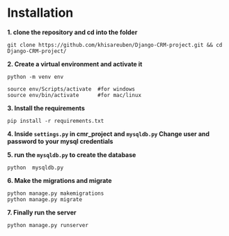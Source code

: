 # Installation

**1. clone the repository and cd into the folder**
 ```
 git clone https://github.com/khisareuben/Django-CRM-project.git && cd Django-CRM-project/
 ```
**2. Create a virtual environment and activate it**
```
python -m venv env

source env/Scripts/activate  #for windows
source env/bin/activate      #for mac/linux
```

**3. Install the requirements**
 ```
 pip install -r requirements.txt
 ```

**4. Inside `settings.py` in cmr_project and `mysqldb.py` Change user and password to your mysql credentials**


**5. run the `mysqldb.py` to create the database**
```
python  mysqldb.py
```

**6. Make the migrations and migrate**
```
python manage.py makemigrations
python manage.py migrate
```

**7. Finally run the server**
```
python manage.py runserver

```
